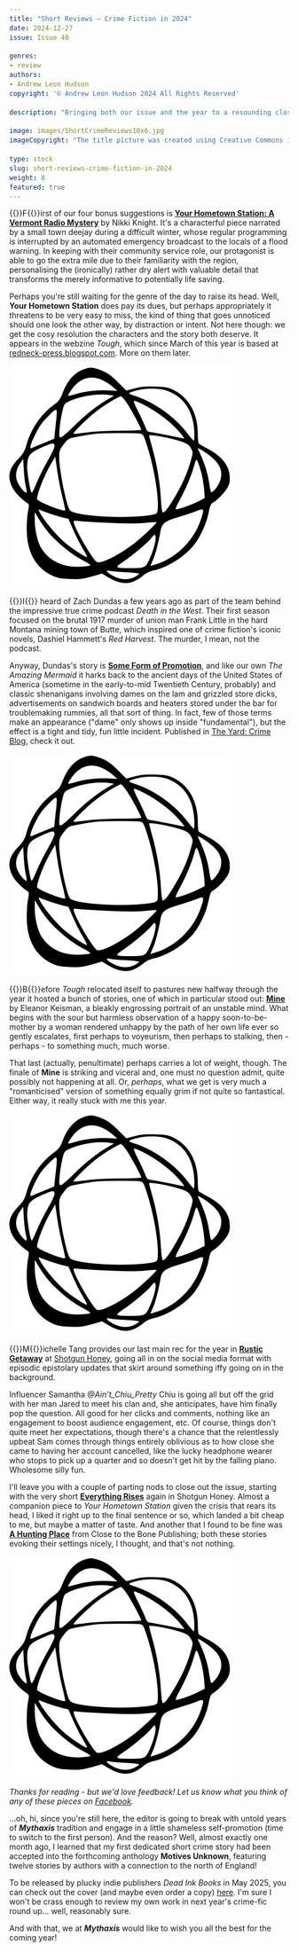 ```yaml
---
title: "Short Reviews – Crime Fiction in 2024"
date: 2024-12-27
issue: Issue 40

genres:
- review
authors:
- Andrew Leon Hudson
copyright: '© Andrew Leon Hudson 2024 All Rights Reserved'

description: "Bringing both our issue and the year to a resounding close, it is the editor's pleasure to introduce a number more crime stories published elsewhere in 2024 to the reader's attention. So, if the six tales you've found here have but whet your appetite, let's make it an even dozen with four firm recommendations and a couple of not-bads!"

image: images/ShortCrimeReviews10x6.jpg
imageCopyright: "The title picture was created using Creative Commons images – many thanks to [Darcy Lawrey](https://www.pexels.com/photo/photo-of-books-1117153/) and [Luis Quintero](https://www.pexels.com/photo/black-book-2294881/)."

type: stock
slug: short-reviews-crime-fiction-in-2024
weight: 8
featured: true
---
```


{{<glyph>}}F{{</glyph>}}irst of our four bonus suggestions is **[Your Hometown Station: A Vermont Radio Mystery](https://redneck-press.blogspot.com/2024/10/your-hometown-station-vermont-radio.html)** by Nikki Knight. It's a characterful piece narrated by a small town deejay during a difficult winter, whose regular programming is interrupted by an automated emergency broadcast to the locals of a flood warning. In keeping with their community service role, our protagonist is able to go the extra mile due to their familiarity with the region, personalising the (ironically) rather dry alert with valuable detail that transforms the merely informative to potentially life saving.

Perhaps you're still waiting for the genre of the day to raise its head. Well, **Your Hometown Station** does pay its dues, but perhaps appropriately it threatens to be very easy to miss, the kind of thing that goes unnoticed should one look the other way, by distraction or intent. Not here though: we get the cosy resolution the characters and the story both deserve. It appears in the webzine *Tough*, which since March of this year is based at [redneck-press.blogspot.com](https://redneck-press.blogspot.com/). More on them later.

![Orbit-sml ><](images/Orbit.svg)

{{<glyph>}}I{{</glyph>}} heard of Zach Dundas a few years ago as part of the team behind the impressive true crime podcast *Death in the West*. Their first season focused on the brutal 1917 murder of union man Frank Little in the hard Montana mining town of Butte, which inspired one of crime fiction's iconic novels, Dashiel Hammett's *Red Harvest*. The murder, I mean, not the podcast.

Anyway, Dundas's story is **[Some Form of Promotion](https://theyardcrimeblog.com/2024/11/29/some-form-of-promotion-crime-fiction/)**, and like our own *The Amazing Mermaid* it harks back to the ancient days of the United States of America (sometime in the early-to-mid Twentieth Century, probably) and classic shenanigans involving dames on the lam and grizzled store dicks, advertisements on sandwich boards and heaters stored under the bar for troublemaking rummies, all that sort of thing. In fact, few of those terms make an appearance ("dame" only shows up inside "fundamental"), but the effect is a tight and tidy, fun little incident. Published in [The Yard: Crime Blog](https://theyardcrimeblog.com/), check it out.

![Orbit-sml ><](images/Orbit.svg)

{{<glyph>}}B{{</glyph>}}efore *Tough* relocated itself to pastures new halfway through the year it hosted a bunch of stories, one of which in particular stood out: **[Mine](http://www.toughcrime.com/2024/04/mine-fiction-by-eleanor-keisman.html)** by Eleanor Keisman, a bleakly engrossing portrait of an unstable mind. What begins with the sour but harmless observation of a happy soon-to-be-mother by a woman rendered unhappy by the path of her own life ever so gently escalates, first perhaps to voyeurism, then perhaps to stalking, then - perhaps - to something much, much worse.

That last (actually, penultimate) perhaps carries a lot of weight, though. The finale of **Mine** is striking and viceral and, one must no question admit, quite possibly not happening at all. Or, *perhaps*, what we get is very much a "romanticised" version of something equally grim if not quite so fantastical. Either way, it really stuck with me this year.

![Orbit-sml ><](images/Orbit.svg)

{{<glyph>}}M{{</glyph>}}ichelle Tang provides our last main rec for the year in **[Rustic Getaway](https://shotgunhoney.com/fiction/rustic-getaway-by-michelle-tang/)** at [Shotgun Honey](https://shotgunhoney.com/), going all in on the social media format with episodic epistolary updates that skirt around something iffy going on in the background.

Influencer Samantha *@Ain’t_Chiu_Pretty* Chiu is going all but off the grid with her man Jared to meet his clan and, she anticipates, have him finally pop the question. All good for her clicks and comments, nothing like an engagement to boost audience engagement, etc. Of course, things don't quite meet her expectations, though there's a chance that the relentlessly upbeat Sam comes through things entirely oblivious as to how close she came to having her account cancelled, like the lucky headphone wearer who stops to pick up a quarter and so doesn't get hit by the falling piano. Wholesome silly fun.

I'll leave you with a couple of parting nods to close out the issue, starting with the very short **[Everything Rises](https://shotgunhoney.com/fiction/everything-rises-by-jamey-gallagher/)** again in Shotgun Honey. Almost a companion piece to *Your Hometown Station* given the crisis that rears its head, I liked it right up to the final sentence or so, which landed a bit cheap to me, but maybe a matter of taste. And another that I found to be fine was **[A Hunting Place](https://www.close2thebone.co.uk/wp/a-hunting-place-2/)** from Close to the Bone Publishing; both these stories evoking their settings nicely, I thought, and that's not nothing.

![Orbit-lrg](images/Orbit.svg)

*Thanks for reading - but we'd love feedback! Let us know what you think of any of these pieces on [Facebook](https://www.facebook.com/MythaxisMagazine/posts/).*

…oh, hi, since you're still here, the editor is going to break with untold years of ***Mythaxis*** tradition and engage in a little shameless self-promotion (time to switch to the first person). And the reason? Well, almost exactly one month ago, I learned that my first dedicated short crime story had been accepted into the forthcoming anthology **Motives Unknown**, featuring twelve stories by authors with a connection to the north of England!

To be released by plucky indie publishers *Dead Ink Books* in May 2025, you can check out the cover (and maybe even order a copy) [here](https://deadinkbooks.com/product/motives-unknown-a-northern-crime-anthology/). I'm sure I won't be crass enough to review my own work in next year's crime-fic round up… well, reasonably sure.

And with that, we at ***Mythaxis*** would like to wish you all the best for the coming year!
